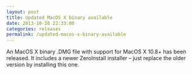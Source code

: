 ```yaml
---
layout: post
title: Updated MacOS X binary available
date: 2013-10-28 22:33:00
categories: releases
permalink: /updated-macos-x-binary-available
---
```


An MacOS X binary .DMG file with support for MacOS X 10.8+ has been released. It includes a newer ZeroInstall installer – just replace the older version by installing this one.


